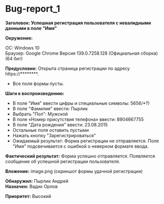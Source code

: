 # Bug-report_1
**Заголовок: Успешная регистрация пользователя с невалидными данными в поле "Имя"**

**Окружение:**

ОС: Windows 10  
Браузер: Google Chrome Версия 139.0.7258.128 (Официальная сборка) (64 бит)  

**Предусловие:** Открыта страница регистрации по адресу https://********.  
- Все поля формы пусты.

**Шаги к воспроизведению:**

- В поле "Имя" ввести цифры и специальные символы: 5656/*?)
- В поле "Фамилия" ввести: Пырлик
- Выбрать "Пол": Мужской
- В поле «Номер присутствия телефона» ввести: 8904667755
- В поле "Дата рождения" ввести: 23.08.2015
- Остальные поля оставить пустыми
- Нажать кнопку "Зарегистрироваться"
- Ожидаемый результат: Форма регистрации не отправляется. Поле "Имя" подсвечивается с ошибкой о неверном формате ввода.

**Фактический результат:** Форма успешно отправляется. Появляется сообщение об успешной регистрации пользователя.

**Вложение:** image.png (скриншот формы удачной регистрации)

**Обнаружил:** Пырлик Андрей  
**Назначен:** Вадик Орлов  

**Приоритет:** Высокий  

